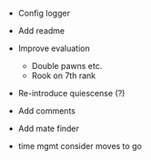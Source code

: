 - Config logger
- Add readme

- Improve evaluation
  - Double pawns etc.
  - Rook on 7th rank
- Re-introduce quiescense (?)

- Add comments
- Add mate finder
- time mgmt consider moves to go
